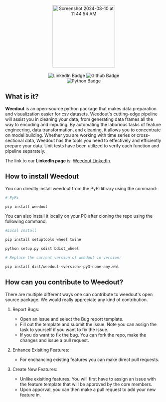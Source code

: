 <div id='header' align="center">
  <img width="200" alt="Screenshot 2024-08-10 at 11 44 54 AM" src="https://github.com/user-attachments/assets/62e3af42-6984-4e1c-9ddc-3f6115573e01">
  <br>
  <br>
  <div id="badges">
    <a href="your-linkedin-URL" style="text-decoration: none;">
      <img src="https://img.shields.io/badge/LinkedIn-blue?style=for-the-badge&logo=linkedin&logoColor=white" alt="LinkedIn Badge"/>
    </a>
    <a href="https://github.com/rohannair2022/Weedout/" style="text-decoration: none;">
      <img src="https://img.shields.io/badge/github-black?style=for-the-badge&logo=github&logoColor=white" alt="Github Badge"/>
    </a>
  </div>
  <div id ="badges">
    <a href="https://pypi.org/project/weedout/" style="text-decoration: none;">
      <img src="https://img.shields.io/badge/pypi-green?style=for-the-badge&logo=python&logoColor=white" alt="Python Badge"/>
    </a>
  </div>
</div>


## What is it?

**Weedout** is an open-source python package that makes data preparation and visualization easier for csv datasets. Weedout's cutting-edge pipeline will assist you in cleaning your data, from generating data frames all the way to encoding and imputing. By automating the laborious tasks of feature engineering, data transformation, and cleaning, it allows you to concentrate on model building. Whether you are working with time series or cross-sectional data, Weedout has the tools you need to effectively and efficiently prepare your data. Unit tests have been utilized to verify each function and pipeline separately.

The link to our **LinkedIn page** is: [Weedout LinkedIn](https://www.linkedin.com/company/weedoutdata/?viewAsMember=true).

## How to install Weedout

You can directly install weedout from the PyPi library using the command:

```bash
# PyPi

pip install weedout
```

You can also install it locally on your PC after cloning the repo using the following command:

```bash
#Local Install

pip install setuptools wheel twine

python setup.py sdist bdist_wheel

# Replace the current version of weedout in version:

pip install dist/weedout-<version>-py3-none-any.whl
```

## How can you contribute to Weedout?

There are multiple different ways one can contribute to weedout's open source package. We would really appreciate any kind of contribution.
1. Report Bugs:
   - Open an Issue and select the Bug report template.
   - Fill out the template and submit the issue. Note you can assign the task to yourself if you want to fix the issue.
   -  If you do want to fix the bug. You can fork the repo, make the changes and issue a pull request. 
   
3. Enhance Exisiting Features:
   - For enchancing existing features you can make direct pull requests.
   
5. Create New Features:
   - Unlike exisiting features. You will first have to assign an issue with the feature template that will be approved by the core members.
   - Upon apporval, you can then make a pull request to add your new feature in.



